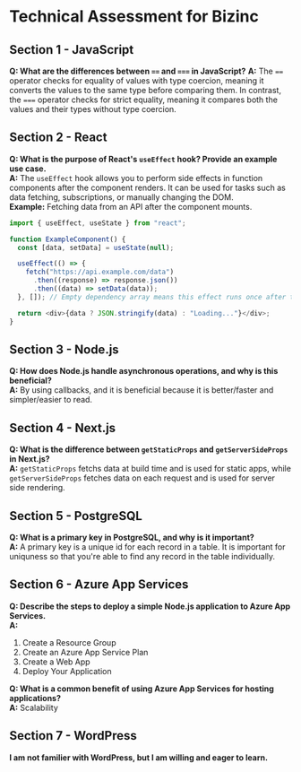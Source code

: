 # Technical Assessment for Bizinc

## Section 1 - JavaScript

**Q: What are the differences between `==` and `===` in JavaScript?**
**A:** The `==` operator checks for equality of values with type coercion, meaning it converts the values to the same type before comparing them. In contrast, the `===` operator checks for strict equality, meaning it compares both the values and their types without type coercion.

## Section 2 - React

**Q: What is the purpose of React's `useEffect` hook? Provide an example use case.**  
**A:** The `useEffect` hook allows you to perform side effects in function components after the component renders. It can be used for tasks such as data fetching, subscriptions, or manually changing the DOM.  
**Example:** Fetching data from an API after the component mounts.

```javascript
import { useEffect, useState } from "react";

function ExampleComponent() {
  const [data, setData] = useState(null);

  useEffect(() => {
    fetch("https://api.example.com/data")
      .then((response) => response.json())
      .then((data) => setData(data));
  }, []); // Empty dependency array means this effect runs once after the initial render

  return <div>{data ? JSON.stringify(data) : "Loading..."}</div>;
}
```

## Section 3 - Node.js

**Q: How does Node.js handle asynchronous operations, and why is this beneficial?**  
**A:** By using callbacks, and it is beneficial because it is better/faster and simpler/easier to read.

## Section 4 - Next.js

**Q: What is the difference between `getStaticProps` and `getServerSideProps` in Next.js?**  
**A:** `getStaticProps` fetchs data at build time and is used for static apps, while `getServerSideProps` fetches data on each request and is used for server side rendering.

## Section 5 - PostgreSQL

**Q: What is a primary key in PostgreSQL, and why is it important?**  
**A:** A primary key is a unique id for each record in a table. It is important for uniquness so that you're able to find any record in the table individually.

## Section 6 - Azure App Services

**Q: Describe the steps to deploy a simple Node.js application to Azure App Services.**  
**A:**

1. Create a Resource Group
2. Create an Azure App Service Plan
3. Create a Web App
4. Deploy Your Application

**Q: What is a common benefit of using Azure App Services for hosting applications?**  
**A:** Scalability

## Section 7 - WordPress

**I am not familier with WordPress, but I am willing and eager to learn.**
